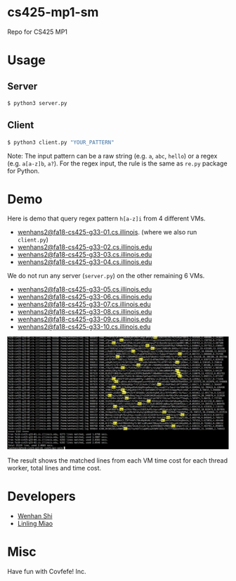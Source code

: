 # cs425-mp1-sm

Repo for CS425 MP1

# Usage

## Server
```bash
$ python3 server.py
```

## Client
```bash
$ python3 client.py "YOUR_PATTERN"
```

Note: The input pattern can be a raw string (e.g. `a`, `abc`, `hello`)
or a regex (e.g. `a[a-z]b`, `a?`). For the regex input, the rule is the
same as `re.py` package for Python.

# Demo

Here is demo that query regex pattern `h[a-z]i` from 4 different VMs.

- wenhans2@fa18-cs425-g33-01.cs.illinois. (where we also run `client.py`)
- wenhans2@fa18-cs425-g33-02.cs.illinois.edu
- wenhans2@fa18-cs425-g33-03.cs.illinois.edu
- wenhans2@fa18-cs425-g33-04.cs.illinois.edu

We do not run any server (`server.py`) on the other remaining 6 VMs.

- wenhans2@fa18-cs425-g33-05.cs.illinois.edu
- wenhans2@fa18-cs425-g33-06.cs.illinois.edu
- wenhans2@fa18-cs425-g33-07.cs.illinois.edu
- wenhans2@fa18-cs425-g33-08.cs.illinois.edu
- wenhans2@fa18-cs425-g33-09.cs.illinois.edu
- wenhans2@fa18-cs425-g33-10.cs.illinois.edu

![demo](doc/demo-mp1.png)

The result shows the matched lines from each VM time cost for each thread worker, total lines and time cost.

# Developers
- [Wenhan Shi](mailto:wenhans2@illinois.edu)
- [Linling Miao](mailto:lmiao@illinois.edu)


# Misc

Have fun with Covfefe! Inc.
